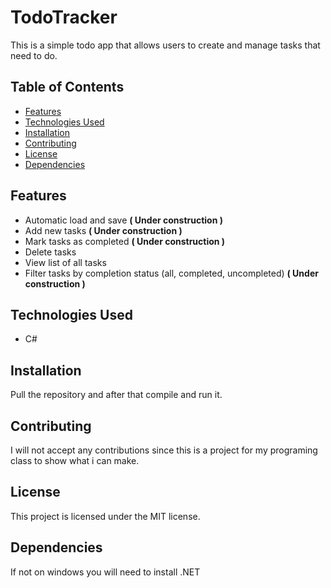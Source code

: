 # TodoTracker

This is a simple todo app that allows users to create and manage tasks that need to do.

## Table of Contents

- [Features](#features)
- [Technologies Used](#technologies-used)
- [Installation](#Installation)
- [Contributing](#contributing)
- [License](#license)
- [Dependencies](#dependencies)

## Features

- Automatic load and save __( Under construction )__ 
- Add new tasks __( Under construction )__ 
- Mark tasks as completed __( Under construction )__ 
- Delete tasks 
- View list of all tasks 
- Filter tasks by completion status (all, completed, uncompleted) __( Under construction )__ 

## Technologies Used

- C#

## Installation

Pull the repository and after that compile and run it.

## Contributing

I will not accept any contributions since this is a project for my programing class to show what i can make.

## License

This project is licensed under the MIT license.

## Dependencies
If not on windows you will need to install .NET
